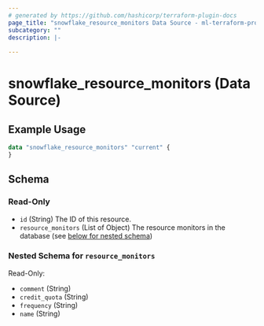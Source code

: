 ```yaml
---
# generated by https://github.com/hashicorp/terraform-plugin-docs
page_title: "snowflake_resource_monitors Data Source - ml-terraform-provider-snowflake"
subcategory: ""
description: |-
  
---
```


# snowflake_resource_monitors (Data Source)



## Example Usage

```terraform
data "snowflake_resource_monitors" "current" {
}
```

<!-- schema generated by tfplugindocs -->
## Schema

### Read-Only

- `id` (String) The ID of this resource.
- `resource_monitors` (List of Object) The resource monitors in the database (see [below for nested schema](#nestedatt--resource_monitors))

<a id="nestedatt--resource_monitors"></a>
### Nested Schema for `resource_monitors`

Read-Only:

- `comment` (String)
- `credit_quota` (String)
- `frequency` (String)
- `name` (String)


